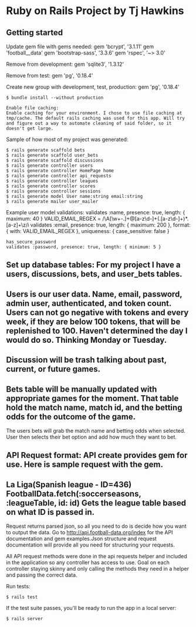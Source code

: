 # Ruby on Rails Project by Tj Hawkins


## Getting started

Update gem file with gems needed:
gem 'bcrypt',       '3.1.11'
gem 'football__data'
gem 'bootstrap-sass', '3.3.6'
gem 'rspec', '~> 3.0'

Remove from development:
gem 'sqlite3', '1.3.12'

Remove from test:
gem 'pg', '0.18.4'

Create new group with development, test, production:
gem 'pg', '0.18.4'

```
$ bundle install --without production

Enable file caching:
Enable caching for your environment. I chose to use file caching at tmp/cache. The default rails caching was used for this app. Will try and figure out a way to automate cleaning of said folder, so it doesn't get large.
```

Sample of how most of my project was generated:

```
$ rails generate scaffold bets
$ rails generate scaffold user_bets
$ rails generate scaffold discussions
$ rails generate controller users
$ rails generate controller HomePage home
$ rails generate controller api_requests
$ rails generate controller leagues
$ rails generate controller scores
$ rails generate controller sessions
$ rails generate model User name:string email:string
$ rails generate mailer user_mailer
```

Example user model validations:
validates :name, presence: true, length: { maximum: 40 }
	VALID_EMAIL_REGEX = /\A[\w+\-.]+@[a-z\d\-]+(\.[a-z\d\-]+)*\.[a-z]+\z/i
	validates :email, presence: true, length: { maximum: 200 },
										format: { with: VALID_EMAIL_REGEX },
                    uniqueness: { case_sensitive: false }


	has_secure_password
	validates :password, presence: true, length: { minimum: 5 }

Set up database tables:
For my project I have a users, discussions, bets, and user_bets tables.
-----
Users is our user data. Name, email, password, admin user, authenticated, and token count. Users can not go negative with tokens and every week, if they are below 100 tokens, that will be replenished to 100. Haven't determined the day I would do so. Thinking Monday or Tuesday.
--
Discussion will be trash talking about past, current, or future games.
--
Bets table will be manually updated with appropriate games for the moment. That table hold the match name, match id, and the betting odds for the outcome of the game.
--
The users bets will grab the match name and betting odds when selected. User then selects their bet option and add how much they want to bet.

API Request format:
API create provides gem for use. Here is sample request with the gem.
-----
La Liga(Spanish league - ID=436)
FootballData.fetch(:soccerseasons, :leagueTable, id: id)
Gets the league table based on what ID is passed in.
-----
Request returns parsed json, so all you need to do is decide how you want to output the data. Go to http://api.football-data.org/index for the API documentation and gem examples.Json structure and request documentation will provide all you need for structuring your requests.

All API request methods were done in the api requests helper and included in the application so any controller has access to use. Goal on each controller staying skinny and only calling the methods they need in a helper and passing the correct data.

Run tests:
```
$ rails test
```

If the test suite passes, you'll be ready to run the app in a local server:

```
$ rails server
```

